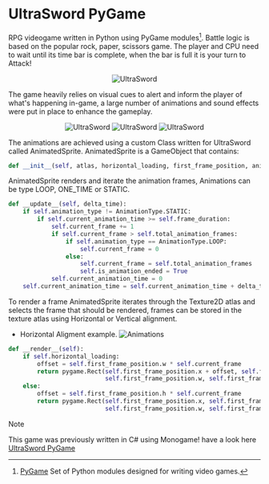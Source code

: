 # UltraSword PyGame
RPG videogame written in Python using PyGame modules[^1]. Battle logic is based on the popular rock, paper, scissors game. 
The player and CPU need to wait until its time bar is complete, when the bar is full it is your turn to Attack!

<p align="center">
    <img src="https://github.com/MethodCa/UltraSword/assets/15893276/a0734897-6525-418d-b318-753d079830ea" alt="UltraSword">
</p>

The game heavily relies on visual cues to alert and inform the player of what's happening in-game, a large number of animations and sound effects were put in place to enhance the gameplay.
<p align="center">
    <img src="https://github.com/MethodCa/UltraSword/assets/15893276/9d69b330-a1bb-40d9-8d69-a47823e18315" alt="UltraSword">
    <img src="https://github.com/MethodCa/UltraSword/assets/15893276/b41ede1a-92e9-4719-ae6d-07415fe4946e" alt="UltraSword">
    <img src="https://github.com/MethodCa/UltraSword/assets/15893276/06eb1bfe-ceda-4518-b0ec-8658ab373301" alt="UltraSword">
</p>

The animations are achieved using a custom Class written for UltraSword called AnimatedSprite. AnimatedSprite is a GameObject that contains:
```python
def __init__(self, atlas, horizontal_loading, first_frame_position, animation_type, frame_duration, total_animation_frames):
```
AnimatedSprite renders and iterate the animation frames, Animations can be type LOOP, ONE_TIME or STATIC.

```python
def __update__(self, delta_time):
    if self.animation_type != AnimationType.STATIC:
        if self.current_animation_time >= self.frame_duration:
            self.current_frame += 1
            if self.current_frame > self.total_animation_frames:
                if self.animation_type == AnimationType.LOOP:
                    self.current_frame = 0
                else:
                    self.current_frame = self.total_animation_frames
                    self.is_animation_ended = True
            self.current_animation_time = 0
    self.current_animation_time = self.current_animation_time + delta_time
```
To render a frame AnimatedSprite iterates through the Texture2D atlas and selects the frame that should be rendered, frames can be stored in the texture atlas using Horizontal 
or Vertical alignment.
- Horizontal Aligment example.
![Animations](https://github.com/MethodCa/UltraSword/assets/15893276/37481580-d1a8-46e3-bd3f-eda9aeb61caf)

```Python
def __render__(self):
    if self.horizontal_loading:
        offset = self.first_frame_position.w * self.current_frame
        return pygame.Rect(self.first_frame_position.x + offset, self.first_frame_position.y,
                           self.first_frame_position.w, self.first_frame_position.h)
    else:
        offset = self.first_frame_position.h * self.current_frame
        return pygame.Rect(self.first_frame_position.x, self.first_frame_position.y + offset,
                           self.first_frame_position.w, self.first_frame_position.h)
```

> [!NOTE]
> This game was previously written in C# using Monogame! have a look here [UltraSword PyGame](https://github.com/MethodCa/UltraSword)
> 
[^1]: [PyGame](https://www.pygame.org/) Set of Python modules designed for writing video games. 
